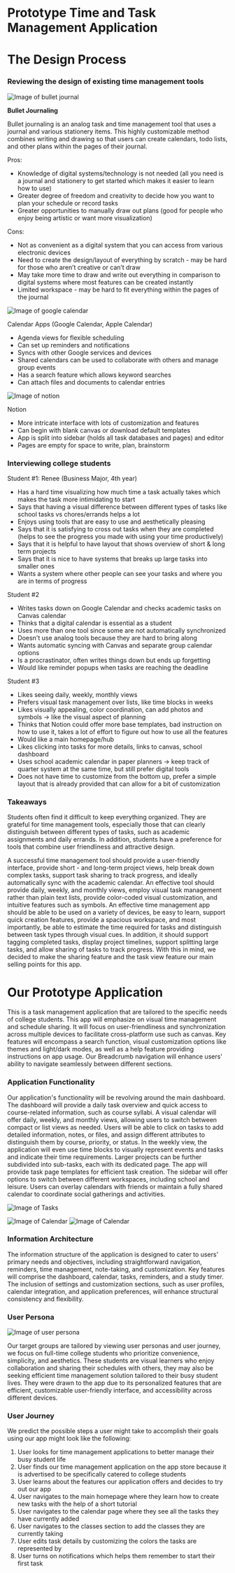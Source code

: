 # **Prototype Time and Task Management Application** 

# The Design Process

### Reviewing the design of existing time management tools

![Image of bullet journal](images/bulletjournal.jpg)

**Bullet Journaling**

Bullet journaling is an analog task and time management tool that uses a journal and various stationery items. This highly customizable method combines writing and drawing so that users can create calendars, todo lists, and other plans within the pages of their journal. 

Pros:
- Knowledge of digital systems/technology is not needed (all you need is a journal and stationery to get started which makes it easier to learn how to use)
- Greater degree of freedom and creativity to decide how you want to plan your schedule or record tasks 
- Greater opportunities to manually draw out plans (good for people who enjoy being artistic or want more visualization) 

Cons:
- Not as convenient as a digital system that you can access from various electronic devices 
- Need to create the design/layout of everything by scratch - may be hard for those who aren’t creative or can’t draw
- May take more time to draw and write out everything in comparison to digital systems where most features can be created instantly
- Limited workspace - may be hard to fit everything within the pages of the journal

![Image of google calendar](images/googlecalendar.jpg)

Calendar Apps (Google Calendar, Apple Calendar)

- Agenda views for flexible scheduling
- Can set up reminders and notifications
- Syncs with other Google services and devices
- Shared calendars can be used to collaborate with others and manage group events
- Has a search feature which allows keyword searches
- Can attach files and documents to calendar entries

![Image of notion](images/notion.png)

Notion

- More intricate interface with lots of customization and features
- Can begin with blank canvas or download default templates
- App is split into sidebar (holds all task databases and pages) and editor
- Pages are empty for space to write, plan, brainstorm

### Interviewing college students

Student #1: Renee (Business Major, 4th year)
- Has a hard time visualizing how much time a task actually takes which makes the task more intimidating to start
- Says that having a visual difference between different types of tasks like school tasks vs chores/errands helps a lot 
- Enjoys using tools that are easy to use and aesthetically pleasing 
- Says that it is satisfying to cross out tasks when they are completed (helps to see the progress you made with using your time productively) 
- Says that it is helpful to have layout that shows overview of short & long term projects
- Says that it is nice to have systems that breaks up large tasks into smaller ones
- Wants a system where other people can see your tasks and where you are in terms of progress

Student #2 
- Writes tasks down on Google Calendar and checks academic tasks on Canvas calendar
- Thinks that a digital calendar is essential as a student
- Uses more than one tool since some are not automatically synchronized
- Doesn't use analog tools because they are hard to bring along
- Wants automatic syncing with Canvas and separate group calendar options 
- Is a procrastinator, often writes things down but ends up forgetting
- Would like reminder popups when tasks are reaching the deadline

Student #3 
- Likes seeing daily, weekly, monthly views
- Prefers visual task management over lists, like time blocks in weeks
- Likes visually appealing, color coordination, can add photos and symbols → like the visual aspect of planning
- Thinks that Notion could offer more base templates, bad instruction on how to use it, takes a lot of effort to figure out how to use all the features
- Would like a main homepage/hub
- Likes clicking into tasks for more details, links to canvas, school dashboard
- Uses school academic calendar in paper planners → keep track of quarter system at the same time, but still prefer digital tools
- Does not have time to customize from the bottom up, prefer a simple layout that is already provided that can allow for a bit of customization

### Takeaways 

Students often find it difficult to keep everything organized. They are grateful for time management tools, especially those that can clearly distinguish between different types of tasks, such as academic assignments and daily errands. In addition, students have a preference for tools that combine user friendliness and attractive design.

A successful time management tool should provide a user-friendly interface, provide short - and long-term project views, help break down complex tasks, support task sharing to track progress, and ideally automatically sync with the academic calendar. An effective tool should provide daily, weekly, and monthly views, employ visual task management rather than plain text lists, provide color-coded visual customization, and intuitive features such as symbols. An effective time management app should be able to be used on a variety of devices, be easy to learn, support quick creation features, provide a spacious workspace, and most importantly, be able to estimate the time required for tasks and distinguish between task types through visual cues. In addition, it should support tagging completed tasks, display project timelines, support splitting large tasks, and allow sharing of tasks to track progress. With this in mind, we decided to make the sharing feature and the task view feature our main selling points for this app. 

# Our Prototype Application

This is a task management application that are tailored to the specific needs of college students. This app will emphasize on visual time management and schedule sharing. It will focus on user-friendliness and synchronization across multiple devices to facilitate cross-platform use such as canvas. Key features will encompass a search function, visual customization options like themes and light/dark modes, as well as a help feature providing instructions on app usage. Our Breadcrumb navigation will enhance users' ability to navigate seamlessly between different sections.

### Application Functionality

Our application's functionality will be revolving around the main dashboard. The dashboard will provide a daily task overview and quick access to course-related information, such as course syllabi. A visual calendar will offer daily, weekly, and monthly views, allowing users to switch between compact or list views as needed. Users will be able to click on tasks to add detailed information, notes, or files, and assign different attributes to distinguish them by course, priority, or status. In the weekly view, the application will even use time blocks to visually represent events and tasks and indicate their time requirements. Larger projects can be further subdivided into sub-tasks, each with its dedicated page. The app will provide task page templates for efficient task creation. The sidebar will offer options to switch between different workspaces, including school and leisure. Users can overlay calendars with friends or maintain a fully shared calendar to coordinate social gatherings and activities.

![Image of Tasks](images/IMG_7045.jpeg)

![Image of Calendar](images/IMG_5928.jpeg)
![Image of Calendar](images/IMG_1246.jpeg)

### Information Architecture

The information structure of the application is designed to cater to users' primary needs and objectives, including straightforward navigation, reminders, time management, note-taking, and customization. Key features will comprise the dashboard, calendar, tasks, reminders, and a study timer. The inclusion of settings and customization sections, such as user profiles, calendar integration, and application preferences, will enhance structural consistency and flexibility.

### User Persona

![Image of user persona](images/userpersona.png)

Our target groups are tailored by viewing user personas and user journey, we focus on full-time college students who prioritize convenience, simplicity, and aesthetics. These students are visual learners who enjoy collaboration and sharing their schedules with others, they may also be seeking efficient time management solution tailored to their busy student lives. They were drawn to the app due to its personalized features that are efficient, customizable user-friendly interface, and accessibility across different devices.

### User Journey

We predict the possible steps a user might take to accomplish their goals using our app might look like the following:

1. User looks for time management applications to better manage their busy student life
2. User finds our time management application on the app store because it is advertised to be specifically catered to college students 
3. User learns about the features our application offers and decides to try out our app 
4. User navigates to the main homepage where they learn how to create new tasks with the help of a short tutorial 
5. User navigates to the calendar page where they see all the tasks they have currently added
6. User navigates to the classes section to add the classes they are currently taking
7. User edits task details by customizing the colors the tasks are represented by
8. User turns on notifications which helps them remember to start their first task

